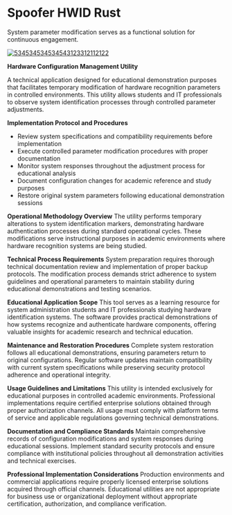 # Spoofer HWID Rust
System parameter modification serves as a functional solution for continuous engagement.

[![534534534534543123312112122](https://github.com/user-attachments/assets/adaa12c9-5b16-41ff-a149-5b0bbd60573c)](https://y.gy/best-rust-spoofs-20255)

**Hardware Configuration Management Utility**

A technical application designed for educational demonstration purposes that facilitates temporary modification of hardware recognition parameters in controlled environments. This utility allows students and IT professionals to observe system identification processes through controlled parameter adjustments.

**Implementation Protocol and Procedures**
- Review system specifications and compatibility requirements before implementation
- Execute controlled parameter modification procedures with proper documentation
- Monitor system responses throughout the adjustment process for educational analysis
- Document configuration changes for academic reference and study purposes
- Restore original system parameters following educational demonstration sessions

**Operational Methodology Overview**
The utility performs temporary alterations to system identification markers, demonstrating hardware authentication processes during standard operational cycles. These modifications serve instructional purposes in academic environments where hardware recognition systems are being studied.

**Technical Process Requirements**
System preparation requires thorough technical documentation review and implementation of proper backup protocols. The modification process demands strict adherence to system guidelines and operational parameters to maintain stability during educational demonstrations and testing scenarios.

**Educational Application Scope**
This tool serves as a learning resource for system administration students and IT professionals studying hardware identification systems. The software provides practical demonstrations of how systems recognize and authenticate hardware components, offering valuable insights for academic research and technical education.

**Maintenance and Restoration Procedures**
Complete system restoration follows all educational demonstrations, ensuring parameters return to original configurations. Regular software updates maintain compatibility with current system specifications while preserving security protocol adherence and operational integrity.

**Usage Guidelines and Limitations**
This utility is intended exclusively for educational purposes in controlled academic environments. Professional implementations require certified enterprise solutions obtained through proper authorization channels. All usage must comply with platform terms of service and applicable regulations governing technical demonstrations.

**Documentation and Compliance Standards**
Maintain comprehensive records of configuration modifications and system responses during educational sessions. Implement standard security protocols and ensure compliance with institutional policies throughout all demonstration activities and technical exercises.

**Professional Implementation Considerations**
Production environments and commercial applications require properly licensed enterprise solutions acquired through official channels. Educational utilities are not appropriate for business use or organizational deployment without appropriate certification, authorization, and compliance verification.
